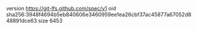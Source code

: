 version https://git-lfs.github.com/spec/v1
oid sha256:3948f4694b5eb840606e3460959ee1ea26cbf37ac45877a67052d848891dce63
size 6453
